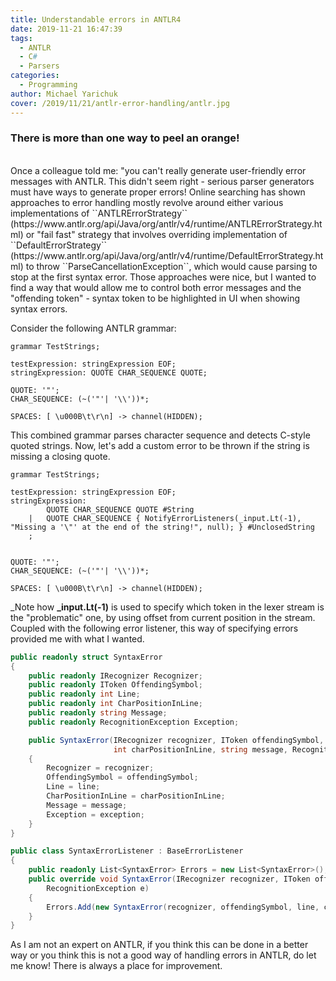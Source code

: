 ```yaml
---
title: Understandable errors in ANTLR4
date: 2019-11-21 16:47:39
tags:
  - ANTLR
  - C#
  - Parsers
categories:
  - Programming
author: Michael Yarichuk
cover: /2019/11/21/antlr-error-handling/antlr.jpg
---
```

### There is more than one way to peel an orange!
<br/>   
Once a colleague told me: "you can't really generate user-friendly error messages with ANTLR. This didn't seem right - serious parser generators must have ways to generate proper errors!
Online searching has shown approaches to error handling mostly revolve around either various implementations of ``ANTLRErrorStrategy`` (https://www.antlr.org/api/Java/org/antlr/v4/runtime/ANTLRErrorStrategy.html) or "fail fast" strategy that involves overriding implementation of ``DefaultErrorStrategy`` (https://www.antlr.org/api/Java/org/antlr/v4/runtime/DefaultErrorStrategy.html) to throw ``ParseCancellationException``, which would cause parsing to stop at the first syntax error.
Those approaches were nice, but I wanted to find a way that would allow me to control both error messages and the "offending token" - syntax token to be highlighted in UI when showing syntax errors.
<br/>

Consider the following ANTLR grammar:
``` antlr
grammar TestStrings;

testExpression: stringExpression EOF;
stringExpression: QUOTE CHAR_SEQUENCE QUOTE;

QUOTE: '"';
CHAR_SEQUENCE: (~('"'| '\\'))*;

SPACES: [ \u000B\t\r\n] -> channel(HIDDEN);
```
This combined grammar parses character sequence and detects C-style quoted strings. Now, let's add a custom error to be thrown if the string is missing a closing quote. 
``` antlr
grammar TestStrings;

testExpression: stringExpression EOF;
stringExpression:       
        QUOTE CHAR_SEQUENCE QUOTE #String
    |   QUOTE CHAR_SEQUENCE { NotifyErrorListeners(_input.Lt(-1), "Missing a '\"' at the end of the string!", null); } #UnclosedString  
    ;


QUOTE: '"';
CHAR_SEQUENCE: (~('"'| '\\'))*;

SPACES: [ \u000B\t\r\n] -> channel(HIDDEN);
```
_Note how **_input.Lt(-1)** is used to specify which token in the lexer stream is the "problematic" one, by using offset from current position in the stream. 
Coupled with the following error listener, this way of specifying errors provided me with what I wanted.

``` cs
public readonly struct SyntaxError
{
    public readonly IRecognizer Recognizer;
    public readonly IToken OffendingSymbol;
    public readonly int Line;
    public readonly int CharPositionInLine;
    public readonly string Message;
    public readonly RecognitionException Exception;

    public SyntaxError(IRecognizer recognizer, IToken offendingSymbol, int line, 
                       int charPositionInLine, string message, RecognitionException exception)
    {
        Recognizer = recognizer;
        OffendingSymbol = offendingSymbol;
        Line = line;
        CharPositionInLine = charPositionInLine;
        Message = message;
        Exception = exception;
    }
}

public class SyntaxErrorListener : BaseErrorListener
{
    public readonly List<SyntaxError> Errors = new List<SyntaxError>();
    public override void SyntaxError(IRecognizer recognizer, IToken offendingSymbol, int line, int charPositionInLine, string msg,
        RecognitionException e)
    {
        Errors.Add(new SyntaxError(recognizer, offendingSymbol, line, charPositionInLine, msg, e));
    }
}
```

As I am not an expert on ANTLR, if you think this can be done in a better way or you think this is not a good way of handling errors in ANTLR, do let me know! There is always a place for improvement.